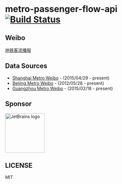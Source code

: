 # metro-passenger-flow-api [![Build Status](https://travis-ci.org/cnmetro/metro-passenger-flow-api.svg?branch=master)](https://travis-ci.org/cnmetro/metro-passenger-flow-api)

## Weibo

[地铁客流播报](https://weibo.com/jianwei520)

## Data Sources

- [Shanghai Metro Weibo](https://weibo.com/1742987497) - (2015/04/29 - present)
- [Beijing Metro Weibo](https://weibo.com/2778292197) - (2012/05/28 - present)
- [Guangzhou Metro Weibo](https://weibo.com/2612249974) - (2015/02/18 - present)

## Sponsor

<p align="left">
  <a href="https://www.jetbrains.com/?from=cnmetro">
    <img src="https://www.jetbrains.com/company/brand/img/jetbrains_logo.png" width="128" alt="JetBrains logo">
  </a>
</p>

## LICENSE

MIT
